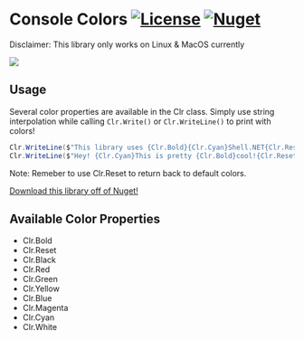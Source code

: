 # Console Colors [![License][License]](LICENSE.md) [![Nuget][Nuget]](https://www.nuget.org/packages/ConsoleColors)

[License]: https://img.shields.io/badge/License-MIT-blue.svg

[Nuget]: https://img.shields.io/badge/Nuget-0.1.2-blue.svg

Disclaimer: This library only works on Linux & MacOS currently

![](http://imgur.com/RqvnNDW.png)

## Usage

Several color properties are available in the Clr class. Simply use string interpolation while calling `Clr.Write()` or `Clr.WriteLine()` to print with colors!

```C#
Clr.WriteLine($"This library uses {Clr.Bold}{Clr.Cyan}Shell.NET{Clr.Reset}!");
Clr.WriteLine($"Hey! {Clr.Cyan}This is pretty {Clr.Bold}cool!{Clr.Reset}");
```
Note: Remeber to use Clr.Reset to return back to default colors.

[Download this library off of Nuget!](https://www.nuget.org/packages/ConsoleColors)

## Available Color Properties
* Clr.Bold
* Clr.Reset
* Clr.Black
* Clr.Red
* Clr.Green
* Clr.Yellow
* Clr.Blue
* Clr.Magenta
* Clr.Cyan
* Clr.White
